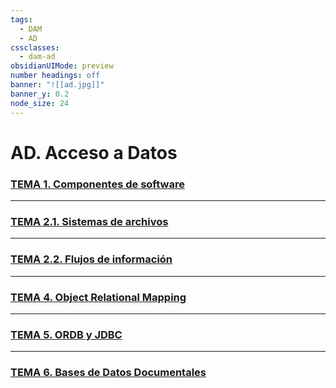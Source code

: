 ```yaml
---
tags:
  - DAM
  - AD
cssclasses:
  - dam-ad
obsidianUIMode: preview
number headings: off
banner: "![[ad.jpg]]"
banner_y: 0.2
node_size: 24
---
```


# **AD.** Acceso a Datos
### [**TEMA 1.** Componentes de software](./Teor%C3%ADa/TEMA%201.%20Componentes%20de%20software.md)

---
### [**TEMA 2.1.** Sistemas de archivos](./Teor%C3%ADa/TEMA%202.1.%20Sistemas%20de%20archivos.md)

---
### [**TEMA 2.2.** Flujos de información](./Teor%C3%ADa/TEMA%202.2.%20Flujos%20de%20informaci%C3%B3n.md)

---
### [**TEMA 4.** Object Relational Mapping](./Teor%C3%ADa/TEMA%204.%20Object%20Relational%20Mapping.md)

---
### [**TEMA 5.** ORDB y JDBC](Teoría/TEMA%205.%20ORDB%20con%20PostgreSQL.md)

---
### [**TEMA 6.** Bases de Datos Documentales](Teoría/TEMA%206.1.%20JSON.md)